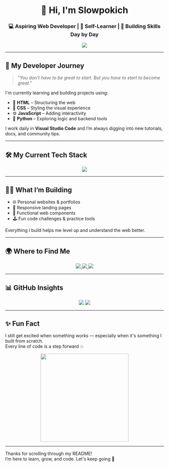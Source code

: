 <h1 align="center">👋 Hi, I'm Slowpokich</h1>
<h3 align="center">💻 Aspiring Web Developer | 🧠 Self-Learner | 🚀 Building Skills Day by Day</h3>

<p align="center">
  <img src="https://readme-typing-svg.demolab.com?font=Fira+Code&size=22&pause=1000&color=0AFFEF&center=true&vCenter=true&width=600&lines=Exploring+Frontend+Development...;Learning+HTML%2C+CSS%2C+JavaScript+and+Python;Creating+real+projects+to+grow+my+skills!" />
</p>

---

## 🚀 My Developer Journey

> _"You don’t have to be great to start. But you have to start to become great."_

I'm currently learning and building projects using:

- 🧱 **HTML** – Structuring the web
- 🎨 **CSS** – Styling the visual experience
- ⚙️ **JavaScript** – Adding interactivity
- 🐍 **Python** – Exploring logic and backend tools

I work daily in **Visual Studio Code** and I’m always digging into new tutorials, docs, and community tips.

---

## 🛠️ My Current Tech Stack

<p align="center">
  <img src="https://skillicons.dev/icons?i=html,css,js,python,vscode,git,github" />
</p>

---

## 👨‍💻 What I’m Building

- 🌐 Personal websites & portfolios  
- 📱 Responsive landing pages  
- 🧪 Functional web components  
- 🕹️ Fun code challenges & practice tools  

Everything I build helps me level up and understand the web better.

---

## 🌍 Where to Find Me

<p align="center">
  <a href="https://t.me/Wonty33" target="_blank">
    <img src="https://img.shields.io/badge/Telegram-%40Wonty33-26A5E4?style=for-the-badge&logo=telegram&logoColor=white" />
  </a>
  <a href="https://discordapp.com/users/wailur" target="_blank">
    <img src="https://img.shields.io/badge/Discord-wailur-5865F2?style=for-the-badge&logo=discord&logoColor=white" />
  </a>
  <a href="https://github.com/Slowpokich" target="_blank">
    <img src="https://img.shields.io/badge/GitHub-Slowpokich-181717?style=for-the-badge&logo=github&logoColor=white" />
  </a>
</p>

---

## 📊 GitHub Insights

<p align="center">
  <img src="https://github-readme-stats.vercel.app/api?username=Slowpokich&show_icons=true&theme=tokyonight&hide_border=true" />
  <img src="https://github-readme-streak-stats.herokuapp.com/?user=Slowpokich&theme=tokyonight&hide_border=true" />
</p>

---

## ✨ Fun Fact

I still get excited when something works — especially when it's something I built from scratch.  
Every line of code is a step forward 💥

<p align="center">
  <img src="https://media.giphy.com/media/3o7TKtnuHOHHUjR38Y/giphy.gif" width="280" />
</p>

---

Thanks for scrolling through my README!  
I’m here to learn, grow, and code. Let's keep going 💪

